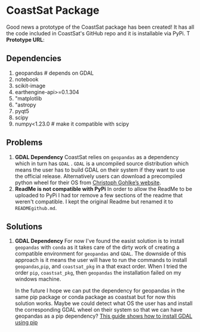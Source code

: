 
# CoastSat Package
Good news a prototype of the CoastSat package has been created! It has all the code included in CoastSat's GitHub repo and it is installable via PyPi. T
**Prototype URL**:

## Dependencies
1. geopandas # depends on GDAL
2. notebook
3. scikit-image
4.  earthengine-api>=0.1.304
5. "matplotlib
6. "astropy
7. pyqt5
8. scipy
9. numpy<1.23.0 # make it compatible with scipy

## Problems
1. **GDAL Dependency**
CoastSat relies on `geopandas` as a dependency which in turn has `GDAL` . `GDAL` is a uncompiled source distribution which means the user has to build GDAL on their system if they want to use the official release. Alternatively users can download a precompiled python wheel for their OS from [Christoph Gohlke’s website](https://www.lfd.uci.edu/~gohlke/pythonlibs/#gdal).
2. **ReadMe is not compatible with PyPi**
In order to allow the ReadMe to be uploaded to PyPi I had tor remove a few sections of the readme that weren't compatible. I kept the original Readme but renamed it to `READMEgithub.md`.

## Solutions
1. **GDAL Dependency**
For now I've found the easist solution is to install `geopandas` with `conda` as it takes care of the dirty work of creating a compatible environment for `geopandas` and `GDAL`. The downside of this approach is it means the user will have to run the commands to install `geopandas`,`pip`, and `coastsat_pkg` in a that exact order. When I tried the order  `pip`,  `coastsat_pkg`, then `geopandas` the installation failed on my windows machine.

	In the future I hope we can put the dependency for geopandas in the same pip package or conda package as coastsat but for now this solution works. Maybe we could detect what OS the user has and install the corresponding GDAL wheel on their system so that we can have geopandas as a pip dependency? [This guide shows how to install GDAL using pip](https://opensourceoptions.com/blog/how-to-install-gdal-for-python-with-pip-on-windows/)
